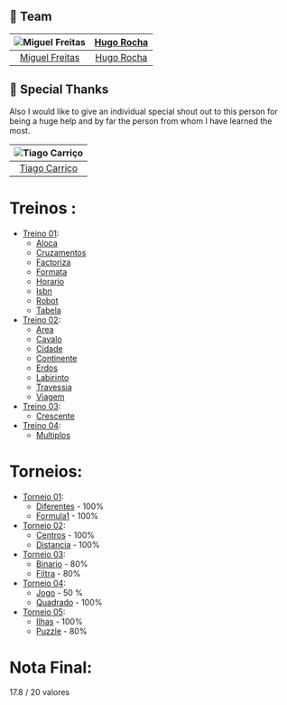 ## :busts_in_silhouette: Team

| ![Miguel Freitas][mike-pic] | [Hugo Rocha][hugo-pic] |
|:----:|:----:|
| [Miguel Freitas][mike] | [Hugo Rocha][hugo] |


[mike]: https://github.com/MrNameless10
[mike-pic]: https://github.com/MrNameless10.png?size=120
[hugo]: https://github.com/HugoRochartk
[hugo-pic]: https://github.com/HugoRochartk.png?size=120


## :pray: Special Thanks

Also I would like to give an individual special shout out to this person for being a huge help and by far the person from whom I have learned the most.

| ![Tiago Carriço][sauro-pic] |
| :----: |
|[Tiago Carriço][sauro] |

[sauro]: https://github.com/Carricossauro
[sauro-pic]: https://github.com/Carricossauro.png?size=120


# Treinos :
- [Treino 01](/Treino%2001/):
    - [Aloca](/Treino%2001/aloca.py)
    - [Cruzamentos](/Treino%2001/cruzamentos.py)
    - [Factoriza](/Treino%2001/factoriza.py)
    - [Formata](/Treino%2001/formata.py)
    - [Horario](/Treino%2001/horario.py)
    - [Isbn](/Treino%2001/isbn.py)
    - [Robot](/Treino%2001/robot.py)
    - [Tabela](/Treino%2001/tabela.py)
- [Treino 02](/Treino%2002/):
    - [Area](/Treino%2002/area.py)
    - [Cavalo](/Treino%2002/cavalo.py)
    - [Cidade](/Treino%2002/cidade.py)
    - [Continente](/Treino%2002/continentes.py)
    - [Erdos](/Treino%2002/erdos.py)
    - [Labirinto](/Treino%2002/labirinto.py)
    - [Travessia](/Treino%2002/travessia.py)
    - [Viagem](/Treino%2002/viagem.py)
- [Treino 03](/Treino%2003/):
    - [Crescente](/Treino%2003/crescente.py)
- [Treino 04](/Treino%2004/):
    - [Multiplos](/Treino%2004/multiplos.py)

# Torneios:

- [Torneio 01](/Torneio%2001/):
    - [Diferentes](/Torneio%2001/diferentes.py) - 100%
    - [Formula1](/Torneio%2001/formula1.py) - 100%
- [Torneio 02](/Torneio%2002/):
    - [Centros](/Torneio%2002/centros.py) - 100%
    - [Distancia](/Torneio%2002/distancia.py) - 100%
- [Torneio 03](/Torneio%2003/):
    - [Binario](/Torneio%2003/binario.py) - 80%
    - [Filtra](/Torneio%2003/filtra.py) - 80%
- [Torneio 04](/Torneio%2004/):
    - [Jogo](/Torneio%2004/jogo.py) - 50 %
    - [Quadrado](/Torneio%2004/quadrado.py) - 100%
- [Torneio 05](/Torneio%2005/):
    - [Ilhas](/Torneio%2005/ilhas.py) - 100%
    - [Puzzle](/Torneio%2005/puzzle.py) - 80%

# Nota Final:
17.8 / 20 valores
